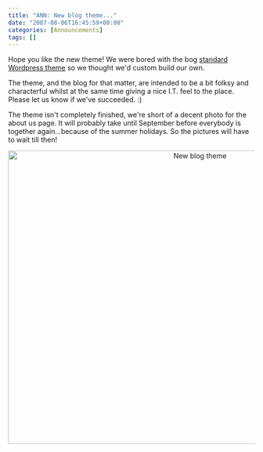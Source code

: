 ```yaml
---
title: "ANN: New blog theme..."
date: "2007-08-06T16:45:59+00:00"
categories: [Announcements]
tags: []
---
```


Hope you like the new theme! We were bored with the bog <a href="http://themes.wordpress.net/columns/2-columns/727/nikynik-orange-2/">standard Wordpress theme</a> so we thought we'd custom build our own.

The theme, and the blog for that matter, are intended to be a bit folksy and characterful whilst at the same time giving a nice I.T. feel to the place. Please let us know if we've succeeded. :)

The theme isn't completely finished, we're short of a decent photo for the about us page. It will probably take until September before everybody is together again...because of the summer holidays. So the pictures will have to wait till then!
<p style="text-align: center;"><a title="New blog theme" href="/image/uploads/2007/08/blog.JPG"><img class="aligncenter" alt="New blog theme" src="/image/uploads/2007/08/blog.JPG" width="768" height="599" /></a></p>
